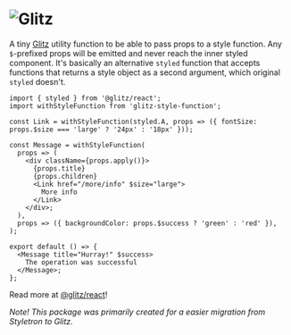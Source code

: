 # ![Glitz](https://github.com/frenic/glitz/raw/master/glitz.svg?sanitize=true)

A tiny [Glitz](https://github.com/frenic/glitz) utility function to be able to pass props to a style function. Any `$`-prefixed props will be emitted and never reach the inner styled component. It's basically an alternative `styled` function that accepts functions that returns a style object as a second argument, which original `styled` doesn't.

```tsx
import { styled } from '@glitz/react';
import withStyleFunction from 'glitz-style-function';

const Link = withStyleFunction(styled.A, props => ({ fontSize: props.$size === 'large' ? '24px' : '18px' }));

const Message = withStyleFunction(
  props => (
    <div className={props.apply()}>
      {props.title}
      {props.children}
      <Link href="/more/info" $size="large">
        More info
      </Link>
    </div>;
  ),
  props => ({ backgroundColor: props.$success ? 'green' : 'red' }),
);

export default () => {
  <Message title="Hurray!" $success>
    The operation was successful
  </Message>;
};
```

Read more at [@glitz/react](https://github.com/frenic/glitz/tree/master/packages/react)!

_Note! This package was primarily created for a easier migration from Styletron to Glitz._
